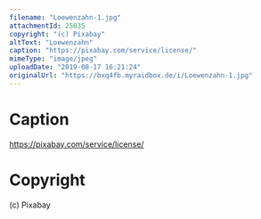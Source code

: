 ```yaml
---
filename: "Loewenzahn-1.jpg"
attachmentId: 25035
copyright: "(c) Pixabay"
altText: "Loewenzahn"
caption: "https://pixabay.com/service/license/"
mimeType: "image/jpeg"
uploadDate: "2019-08-17 16:21:24"
originalUrl: "https://bxq4fb.myraidbox.de/i/Loewenzahn-1.jpg"
---
```


# Caption

https://pixabay.com/service/license/

# Copyright

(c) Pixabay
